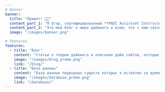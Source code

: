 ```yaml
---
# Banner
banner:
  title: "Привет! 👋🏼"
  content_part_1: "Я Егор, сертифицированный **PADI Assistant Instructor** с <u>271 погружением</u> в открытой воде 🤿."
  content_part_2: "Это мой блог о мире дайвинга и всем, что с ним связано. Здесь вы найдете статьи о теории дайвинга, описания дайв-сайтов, которые я посетил, а также базу данных подводных существ, с которыми я встретился за время своих погружений."
  image: "/images/banner.png"

# Features
features:
  - title: "Блог"
    content: "Статьи о теории дайвинга и описания дайв сайтов, которые я посетил."
    image: "/images/blog_promo.png"
    link: "/blog/"
  - title: "База данных"
    content: "База данных подводных существ которых я встретил за время погружений."
    image: "/images/database_promo.png"
    link: "/database/"
---
```

